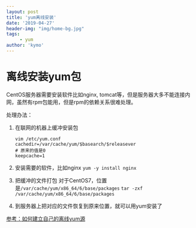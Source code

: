 ```yaml
---
layout: post
title: 'yum离线安装'
date: '2019-04-27'
header-img: "img/home-bg.jpg"
tags:
     - yum
author: 'kymo'
---
```


# 离线安装yum包

CentOS服务器需要安装软件比如nginx, tomcat等，但是服务器大多不能连接内网，虽然有rpm包能用，但是rpm的依赖关系很难处理。

处理办法：

1. 在联网的机器上缓冲安装包

   ```
   vim /etc/yum.conf
   cachedir=/var/cache/yum/$basearch/$releasever
   # 原来的值是0
   keepcache=1
   ```

2. 安装需要的软件，比如nginx
   `yum -y install nginx`
3. 把缓冲的文件打包
   对于CentOS7，位置是`/var/cache/yum/x86_64/6/base/packages`
   ```tar -zxf /var/cache/yum/x86_64/6/base/packages```
4. 到服务器上把对应的文件恢复到原来位置，就可以用yum安装了

[参考：如何建立自己的离线yum源](https://blog.51cto.com/gforce/1367747)
